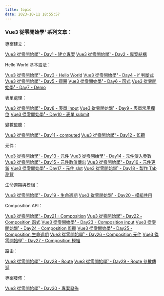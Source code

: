 ```yaml
---
title: topic
date: 2023-10-11 18:55:57
---
```


### Vue3 從零開始學¹ 系列文章：

專案建立：

[Vue3 從零開始學¹ - Day1 - 建立專案](/Vue3/Day1)
[Vue3 從零開始學¹ - Day2 - 專案結構](/Vue3/Day2)

Hello World 基本語法：

[Vue3 從零開始學¹ - Day3 - Hello World](/Vue3/Day3)
[Vue3 從零開始學¹ - Day4 - if 判斷式](/Vue3/Day4)
[Vue3 從零開始學¹ - Day5 - 迴圈](/Vue3/Day5)
[Vue3 從零開始學¹ - Day6 - 函式](/Vue3/Day6)
[Vue3 從零開始學¹ - Day7 - Demo](/Vue3/Day7)

表單處理：

[Vue3 從零開始學¹ - Day8 - 表單 input](/Vue3/Day8)
[Vue3 從零開始學¹ - Day9 - 表單常用欄位](/Vue3/Day9)
[Vue3 從零開始學¹ - Day10 - 表單 submit](/Vue3/Day10)

變數監聽：

[Vue3 從零開始學¹ - Day11 - computed](/Vue3/Day11)
[Vue3 從零開始學¹ - Day12 - 監聽](/Vue3/Day12)

元件：

[Vue3 從零開始學¹ - Day13 - 元件](/Vue3/Day13)
[Vue3 從零開始學¹ - Day14 - 元件傳入參數](/Vue3/Day14)
[Vue3 從零開始學¹ - Day15 - 元件數值傳出](/Vue3/Day15)
[Vue3 從零開始學¹ - Day16 - 元件更新](/Vue3/Day16)
[Vue3 從零開始學¹ - Day17 - 元件 slot](/Vue3/Day17)
[Vue3 從零開始學¹ - Day18 - 製作 Tab 瀏覽](/Vue3/Day18)

生命週期與模組：

[Vue3 從零開始學¹ - Day19 - 生命週期](/Vue3/Day19)
[Vue3 從零開始學¹ - Day20 - 模組共用](/Vue3/Day20)

Composition API：

[Vue3 從零開始學¹ - Day21 - Composition](/Vue3/Day21)
[Vue3 從零開始學¹ - Day22 - Composition 函式](/Vue3/Day22)
[Vue3 從零開始學¹ - Day23 - Composition input](/Vue3/Day23)
[Vue3 從零開始學¹ - Day24 - Composition 監聽](/Vue3/Day24)
[Vue3 從零開始學¹ - Day25 - Composition 生命週期](/Vue3/Day25)
[Vue3 從零開始學¹ - Day26 - Composition 元件](/Vue3/Day26)
[Vue3 從零開始學¹ - Day27 - Composition 模組](/Vue3/Day27)

路由：

[Vue3 從零開始學¹ - Day28 - Route](/Vue3/Day28)
[Vue3 從零開始學¹ - Day29 - Route 參數傳遞](/Vue3/Day29)

專案發佈：

[Vue3 從零開始學¹ - Day30 - 專案發佈](/Vue3/Day30)
